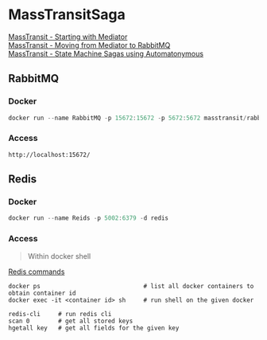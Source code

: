 # MassTransitSaga

[MassTransit - Starting with Mediator](https://www.youtube.com/watch?v=dxHNAn69x6w)<br>
[MassTransit - Moving from Mediator to RabbitMQ](https://www.youtube.com/watch?v=97PXJIrGnes)<br>
[MassTransit - State Machine Sagas using Automatonymous](https://www.youtube.com/watch?v=2bPumhSTigw)

## RabbitMQ

### Docker

```powershell
docker run --name RabbitMQ -p 15672:15672 -p 5672:5672 masstransit/rabbitmq
```

### Access 

```
http://localhost:15672/
```

## Redis

### Docker

```powershell
docker run --name Reids -p 5002:6379 -d redis
```

### Access

> Within docker shell

[Redis commands](https://redis.io/commands)

```
docker ps                             # list all docker containers to obtain container id
docker exec -it <container id> sh     # run shell on the given docker
```

```shell
redis-cli     # run redis cli
scan 0        # get all stored keys
hgetall key   # get all fields for the given key
```
